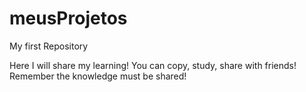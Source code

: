 # meusProjetos
 My first Repository

Here I will share my learning! You can copy, study, share with friends! 
Remember the knowledge must be shared!
